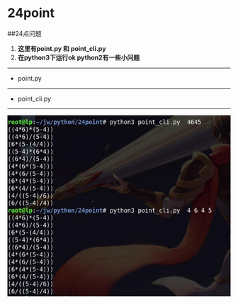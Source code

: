 # 24point
##24点问题
1. **这里有point.py 和 point_cli.py**
2. **在python3下运行ok python2有一些小问题**
-----
- point.py
-----
- point_cli.py
-----
![point_cli.py](./image/point_cli.jpg)
